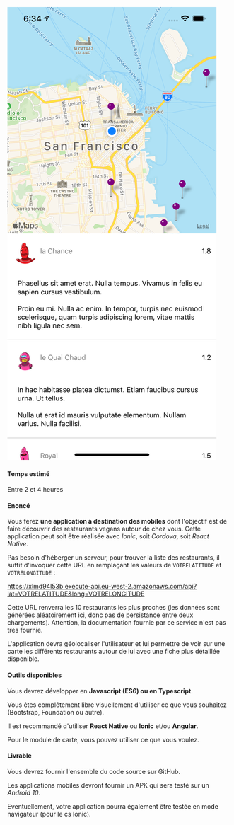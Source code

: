 
![image info](screen.png)

#### Temps estimé

Entre 2 et 4 heures

#### Enoncé

Vous ferez **une application à destination des mobiles** dont l'objectif est de faire découvrir des restaurants vegans autour de chez vous. Cette application peut soit être réalisée avec *Ionic*, soit *Cordova*, soit *React Native*.

Pas besoin d'héberger un serveur, pour trouver la liste des restaurants, il suffit d'invoquer cette URL en remplaçant les valeurs de `VOTRELATITUDE` et `VOTRELONGITUDE` :

https://xlmd94l53b.execute-api.eu-west-2.amazonaws.com/api?lat=VOTRELATITUDE&long=VOTRELONGITUDE

Cette URL renverra les 10 restaurants les plus proches (les données sont générées aléatoirement ici, donc pas de persistance entre deux chargements). Attention, la documentation fournie par ce service n'est pas très fournie.

L'application devra géolocaliser l'utilisateur et lui permettre de voir sur une carte les différents restaurants autour de lui avec une fiche plus détaillée disponible.

#### Outils disponibles

Vous devrez développer en **Javascript (ES6) ou en Typescript**. 

Vous êtes complêtement libre visuellement d'utiliser ce que vous souhaitez (Bootstrap, Foundation ou autre). 

Il est recommandé d'utiliser **React Native** ou **Ionic** et/ou **Angular**. 

Pour le module de carte, vous pouvez utiliser ce que vous voulez.

#### Livrable

Vous devrez fournir l'ensemble du code source sur GitHub.

Les applications mobiles devront fournir un APK qui sera testé sur un *Android 10*.

Eventuellement, votre application pourra également être testée en mode navigateur (pour le cs Ionic).